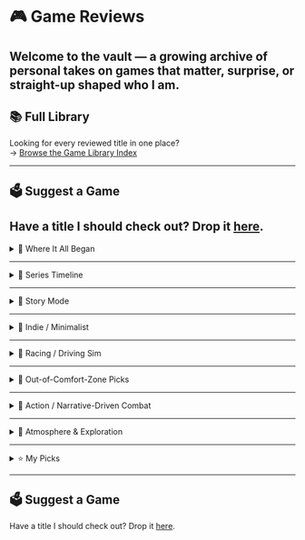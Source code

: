# 🎮 Game Reviews

Welcome to the vault — a growing archive of personal takes on games that matter, surprise, or straight-up shaped who I am.
---

## 📚 Full Library

Looking for every reviewed title in one place?  
→ [Browse the Game Library Index](game-library-index.md)

---

## 🗳️ Suggest a Game

Have a title I should check out? Drop it [here](suggestions.md).
---

<details>
<summary>🌟 Where It All Began</summary>

> The first game that made me a gamer.  
> The first swing, the first suit, the first moment I *got it*.

- [🕷️ Marvel’s Spider-Man](games/sm.md)  
  _A game that wasn’t just fun — it was foundational._  
- [⛏️ Minecraft](games/minecraft.md) 
  _The sandbox that taught me how to explore, create, and imagine._

</details>

---

<details>
<summary>🧬 Series Timeline</summary>

> Following the evolution — from webbed origins to symbiote legacy.

- [Marvel’s Spider-Man](games/sm.md)  
- [Spider-Man: Miles Morales](games/smmm.md)  
- [Spider-Man 2](games/sm2.md)

</details>

---

<details>
<summary>📖 Story Mode</summary>

Narrative-driven, emotion-forward — where the pacing is as important as the plot.

- [Firewatch](games/firewatch.md)  
- [Road 96](games/road-96.md)  
- [Marvel’s Spider-Man](games/sm.md)  
- [Miles Morales](games/smmm.md)  
- [Ghost of Tsushima](games/ghost.md)

</details>

---

<details>
<summary>🎨 Indie / Minimalist</summary>

Design-forward games that lean into mood, mechanics, or both.

- [art of rally](games/art-of-rally.md)  
- [Marvel’s Spider-Man 2](games/sm2.md)  
- [Stray](games/stray.md)

</details>

---

<details>
<summary>🚗 Racing / Driving Sim</summary>

The joy of motion, traction, and track familiarity.

- [art of rally](games/art-of-rally.md)  
- [Gran Turismo 7](games/gt7.md)  
- [Test Drive Unlimited Solar Crown](games/tdusc.md)

</details>

---

<details>
<summary>🤖 Out-of-Comfort-Zone Picks</summary>

Games that weren’t “my thing” — but earned my respect anyway.

- [Titanfall 2](games/titanfall2.md)  
- [Squirrel with a Gun](games/squirrel-with-a-gun.md)

</details>

---

<details>
<summary>🔫 Action / Narrative-Driven Combat</summary>

Stylized chaos with tight mechanics and heavy stakes.

- [Call of Duty: Black Ops Cold War](games/codbocw.md)  
- [Spider-Man 2](games/sm.md)  
- [Titanfall 2](games/titanfall-2.md)  
- [Ghost of Tsushima](games/ghost.md)

</details>

---

<details>
<summary>🌌 Atmosphere & Exploration</summary>

Games that thrive on mood, immersion, or strange beauty.

- [Ghost of Tsushima](games/ghost.md) 
- [Stray](games/stray.md) 
- [Squirrel with a Gun](games/squirrel-with-a-gun.md)

</details>

---

<details>
<summary>⭐ My Picks</summary>

> Games that stuck with me — emotionally, mechanically, or philosophically.

- [Firewatch](games/firewatch.md)  
- [Marvel’s Spider-Man](games/sm.md)  
- [art of rally](games/art-of-rally.md)  
- [Marvel’s Spider-Man 2](games/sm2.md)  
- [Ghost of Tsushima](games/ghost.md
- [Minecraft](games/minecraft.md)

</details>

---

## 🗳️ Suggest a Game

Have a title I should check out? Drop it [here](suggestions.md).